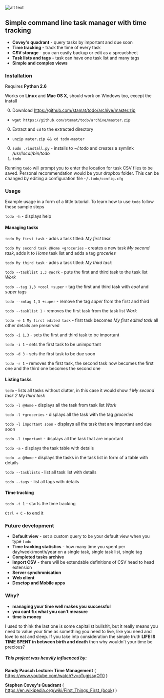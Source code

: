 ![alt text](https://dl.dropboxusercontent.com/u/2808807/img/todo-cover.png "todo")
## Simple command line task manager with time tracking

* **Covey's quadrant** - query tasks by important and due soon
* **Time tracking** - track the time of every task
* **CSV storage** - you can easily backup or edit as a spreadsheet
* **Task lists and tags** - task can have one task list and many tags
* **Simple and complex views**

### Installation

Requires **Python 2.6**

Works on **Linux** and **Mac OS X**, should work on Windows too, except the install

0. Download https://github.com/stamat/todo/archive/master.zip
  * `wget https://github.com/stamat/todo/archive/master.zip`
0. Extract and `cd` to the extracted directory
  * `unzip mater.zip && cd todo-master`
0. `sudo ./install.py` - installs to *~/.todo* and creates a symlink */usr/local/bin/todo*
0. `todo`

Running `todo` will prompt you to enter the location for task CSV files to be saved. Personal recommendation would be your *dropbox* folder. This can be changed by editing a configuration file `~/.todo/config.cfg`

### Usage

Example usage in a form of a little tutorial. To learn how to use `todo` follow these sample steps

`todo -h` - displays help

#### Managing tasks

`todo My first task` - adds a task titled: *My first task*

`todo My second task @Home +groceries` - creates a new task *My second task*, adds it to *Home* task list and adds a tag *groceries*

`todo My third task` - adds a task titled: *My third task*

`todo --tasklist 1,3 @Work` - puts the first and third task to the task list *Work*

`todo --tag 1,3 +cool +super` - tag the first and third task with *cool* and *super* tags

`todo --rmtag 1,3 +super` - remove the tag *super* from the first and third

`todo --tasklist 1` - removes the first task from the task list *Work*

`todo -e 1 My first edited task` - first task becomes *My first edited task* all other details are preserved

`todo -i 1,3` - sets the first and third task to be important

`todo -i 1` - sets the first task to be unimportant

`todo -d 3` - sets the first task to be due soon

`todo -r 1` - removes the first task, the second task now becomes the first one and the third one becomes the second one

#### Listing tasks

`todo` - lists all tasks without clutter, in this case it would show *1 My second task 2 My third task*

`todo -l @Home` - displays all the task from task list *Work*

`todo -l +groceries` - displays all the task with the tag *groceries*

`todo -l important soon` - displays all the task that are important and due soon

`todo -l important` - displays all the task that are important

`todo -a` - displays the task table with details

`todo -a @Home` - displays the tasks in the task list in form of a table with details

`todo --tasklists` - list all task list with details

`todo --tags` - list all tags with details

#### Time tracking

`todo -t 1` - starts the time tracking

`Ctrl + C` - to end it


### Future development

* **Default view** - set a custom query to be your default view when you type `todo`
* **Time tracking statistics** - how many time you spent per day/week/month/year on a single task, single task list, single tag
* **Completed tasks archive**
* **Import CSV** - there will be extendable definitions of CSV head to head extension
* **Server synchronisation**
* **Web client**
* **Desctop and Mobile apps**

### Why?

* **managing your time well makes you successful**
* **you cant fix what you can't measure**
* **time is money**

I used to think the last one is some capitalist bullshit, but it really means you need to value your time as something you need to live, like you need and love to eat and sleep. If you take into consideration the simple truth **LIFE IS TIME SPENT in between birth and death** then why wouldn't your time be precious?

##### This project was heavily influenced by:

**Randy Pausch Lecture: Time Management**
( https://www.youtube.com/watch?v=oTugjssqOT0 )

**Stephen Covey's Quadrant** ( https://en.wikipedia.org/wiki/First_Things_First_(book) )
